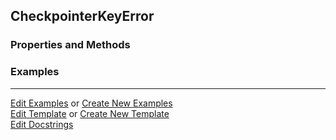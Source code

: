 ## <a id="McUtils.Scaffolding.Checkpointing.CheckpointerKeyError">CheckpointerKeyError</a>


### Properties and Methods


### Examples




___

[Edit Examples](https://github.com/McCoyGroup/McUtils/edit/edit/ci/examples/ci/docs/McUtils/Scaffolding/Checkpointing/CheckpointerKeyError.md) or 
[Create New Examples](https://github.com/McCoyGroup/McUtils/new/edit/?filename=ci/examples/ci/docs/McUtils/Scaffolding/Checkpointing/CheckpointerKeyError.md) <br/>
[Edit Template](https://github.com/McCoyGroup/McUtils/edit/edit/ci/docs/ci/docs/McUtils/Scaffolding/Checkpointing/CheckpointerKeyError.md) or 
[Create New Template](https://github.com/McCoyGroup/McUtils/new/edit/?filename=ci/docs/templates/ci/docs/McUtils/Scaffolding/Checkpointing/CheckpointerKeyError.md) <br/>
[Edit Docstrings](https://github.com/McCoyGroup/McUtils/edit/edit/McUtils/Scaffolding/Checkpointing.py?message=Update%20Docs)